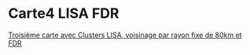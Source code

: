 # Carte4 LISA FDR
 [Troisième carte avec Clusters LISA, voisinage par rayon fixe de 80km et FDR](https://mathiaslauber.github.io/Carte4-LISA-FDR/)
<!DOCTYPE html>
<html lang="en">
<head>
    <meta charset="UTF-8">
    <meta name="viewport" content="width=device-width, initial-scale=1.0">
    <title>Your Webpage Title</title>
</head>
<body>

<!-- Add the script tags for the visualization widgets -->
<script async src="https://viz.bfs.admin.ch/libs/viz-bfs/widget/widget-v1.3.5.js"></script>
<script async src="https://viz.bfs.admin.ch/libs/viz-bfs/dynvis/dynvis-v0.7/widget-v1.3.6/widget.js"></script>

<!-- Add the div element for the visualization widget with the necessary data attributes -->
<div class="bfsviz-widget" data-vizid="gd-14.03.04.03-wr-3" data-lang="fr" data-state-ENV="desktop"></div>

</body>
</html>
